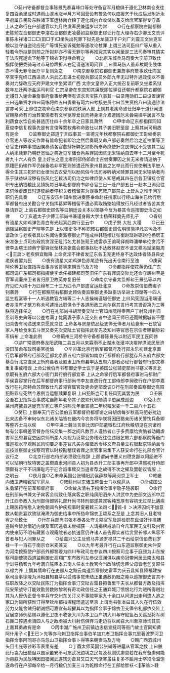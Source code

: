 <!-- { "loadSidebar": true } -->
　　○蓟州守备都督佥事陈景先奏喜峰口等处守备官军月粮俱于遵化卫林南仓支往复四百余里或时遇雨山溪水涨半月方可回营设有警急何以应援乞于秋成后发附近永平府属县民及东胜诸卫军运林南仓粮于遵化城内仓收储以备支给庶官军得专守备  上从之命行在户部遣官以九月终发军民兼运岁以为常
　　○行在都察院左副都御史陈勉左佥都御史李浚右佥都御史凌晏如监察御史缪让行在大理寺右少卿王文贵评事陈永祥诸□口□(田□于)□坐失出死罪下狱先是龙骧卫千户刘广刘震王文坐克军粮以监守自盗论应死广等惧死妄诉冤勉等遂改论杖罪  上谓三法司臣曰广等从重入轻若今所拟是则前之所拟非亦不得无罪尔等再推究其实以闻至是三法司奏审其情实于法应死遂命下勉等于锦衣卫狱寻命宥之
　　○北京东城兵马司奏大宁前卫致仕指挥使把秃骑马过市马惊蹄折人右足请送法司问罪  上曰乘马伤人虽非故既伤肢体亦不得无罪令医疗平复则免之
　　○南京都察院右都御史兼詹事府詹事致仕向宝卒宝字克终江西进贤人洪武乙丑进士初授兵部试员外郎九年无过特升通政使以不善奏对力辞改应天府尹建文中坐累谪广西  太宗文皇帝入正大统召复前职又坐累系狱数年左迁两浙盐运司判官  仁宗皇帝在东宫知其廉既即位驿召还朝升都察院右都御史翊日入谢命兼詹事府詹事给两俸有诏求言宝陈八事其一曰录用勋旧二曰设置谏官三曰选举贤才四曰简练将帅五曰贵重有司六曰考核吏员七曰监生资格八曰流通钞法言亦可采  上即位之初命莅南京都察院秩满入觐  上悯其老疾命致仕归卒于道讣闻遣官赐祭命有司治葬宝儒者有文学宽厚爱民而持身清介累遭困厄未尝易操平居言不及利蔬食水饮自处甚适历仕四十余年卒之日家具萧然
　　○甲申命辽东都指挥同知夏俊李信复视事先是有言俊等罢软弗称命致仕以其子袭旧职至是  上察其尚可用故有是命
　　○监察御史郑道宁言四事其一宣德元年秋都察院右都御史王彰尝奏京仓官吏人等收支作弊有旨命犯者即治之然后奏既又命户部必奏然后治之近神策等卫仓官吏作弊事觉因俟奏请各官愈肆奸弊乞如彰所奉命庶使奸贪畏惮民不受害其二囚人纳米赎罪乃朝廷宽恤之典近见军储仓拘系罪囚因贫无米输纳自去年十二月至今死者九十六人有负  皇上好生之意比者刑部侍郎俞士吉尝奏罪囚之贫无米者请追纳于原籍匠仍输作军仍操备若非军匠则皆遣还所隶州县追之乞举此而行庶使刑法平恕人得全生其三犯奸妇女律当去衣受刑以励风俗今法司亦听纳米赎罪其间无米输纳者拘系于狱益纵淫秽有伤风化乞敕法司仍治之如律庶使人知惩戒其四在京各卫镇抚仓官职专出纳钱粮比见镇抚每日早赴都督府书卯仓官三日一赴户部五日一赴本卫谒见往来伺候虚废日时遂使纳者停积关者稽留实为误事乞敕户部禁止  上皆从之惟干问军职仍先具奏
　　○辽东安乐州知州侯进奏臣奉命赴任携家以行经山海关已给行后军都督府出关勘合守关指挥葛昇等稽留不遣必索取贿赂始得放行凡经过者皆苦其贪暴请罪之  上谕右都御史顾佐等曰朝廷设关本以御暴今反为暴其令巡按御史治之如律
　　○丁亥遣太子少傅工部尚书兼谨身殿大学士杨荣释奠先师孔子
　　○昏刻有流星大如鸡弹色青白有光起箕西南行至云中
　　○戊子祭  大社  大稷
　　○己丑谪降监察御史严暟等先是  上以御史多不称职敕右都御史顾佐明慎简择凡贪污及不谙政体与老疾者具以名闻佐奏监察御史严暟成林韩瑄缪让张衡赵琰赵砺赵伦杨居正宋准张士贞司务叚凯贪淫无耻污名尤甚张观王成雷恭王谕司铎胡晔潘举牟伦贪污不律李孟瑄王颐蔡宁晏铎张莹林真张嘉会都事赵玭不达政体赵安不谙文移冯斌梁毅周＜王扁＞老疾俱宜黜降  上命贪淫不律者发辽东各卫充吏终身不达政体者降县典史老疾者罢为民
　　○夜有流星大如鸡弹色赤尾迹有光出天仓南行至浊
　　○庚寅阿伦等卫女直指挥佥事亦省哥等来朝贡马及方物
　　○命都指挥使花英仍任广东都司调广东都司都指挥使李龙任福建都司英旧任广东有罪调交阯比还命守廉州至是官军调廉州卫者皆归原卫故英亦复旧任
　　○命南京守备太监郑和王景弘等以内府见贮大绢十万匹绵布二十三万匹令户部遣官运赴北京
　　○命故崇信伯费瓛子钊袭爵
　　○行在都察院右都御史顾佐奏监察御史多缺臣访举进士邓棨等十四人监生程富等十一人听选教官方端等二十人志操端谨堪任御史  上曰风宪固当用端谨者亦湏有才猷方称未可遽授此职俱令于各道历政三月尔察其言行考其贤否第为三等朕将选择任之
　　○行在礼部尚书胡濙奏交阯土官知州阮得轝百户丁射及州判县丞训导吏典等以公差考满丁忧同妻子家人还交阯者中途闻王师已还而贼据城皆不愿归具告有司递送来京愿就京住  上命各与房屋依品级支俸无俸者月给食米一石故官家人月给食米五斗濙又奏先次交阯土官指挥武孝先及知州等官愿在京住者赐银钞彩币绢布  上命准此例
　　○修蓟州三河桥令守备都督陈景先以附近军民工匠同修
　　○湖广常德府奏龙阳武陵二县五月以来霖雨不止湖水涨漫冲决堤岸漂流民居渰没田苗命布政司委官抚恤
　　○辛卯革北京行后军都督府及行部永乐初建北京置行后军都督府行部及迁都北京置五府六部皆如南京行都督府行部犹存凡五府六部文移合行北京直隶卫所府县者及直隶卫所府县申达五府六部者必经行都督府行部文移重复事或稽误  上命公侯伯尚书都御史学士议于是英国公张辅吏部尚书蹇义等言北京既有五府六部大小衙门其行府行部宜革  上从之命掌行后军都督府事驸马都尉广平侯袁容掌行在后军都督府事行部尚书李友直改行在工部侍郎李昶改行在户部李嘉改行在礼部特命苏瓒致仕凡首领官属官及吏命吏部改调○行在刑部奏监察御史高昭犯赃罪应死然今恩例当运甎赎罪复职  上曰犯赃岂可复任风宪其罢为民
　　○壬辰金吾右卫指挥佥事脱宅自陈年老命其子脱欢代职随清平伯吴成巡边
　　○免山东莱州府掖县逃徙充军死亡等户洪熙元年至宣德二年税粮米麦一千二百八十五石
　　○癸巳  上御奉天门召公侯伯五军都督府都督谕之曰胡虏每岁秋高马肥必扰边比来边备不审何似东北诸关隘皆在畿内今农务将毕朕将因田猎亲历诸关警饬兵备卿等整齐士马以俟
　　○甲午进士魏淡言臣比因户部遣徵松江府秋粮切见在京诸司每有公事輙差官督办纷纭交集一郡之间凡数百人谨恪者止于多费廪给贪酷者动輙虐害军民府县官吏因京师所差人众视为泛常公务稽迟往往违限乞敕六部都察院等衙门惟巡视水旱观察民风切要之事差官凡买办催徵悉令移文府县量立程限赴京输纳且令巡按监察御史按察司官以时校勘稽误者罪之庶官事易集下人获安命行在礼部会官计议行之
　　○北京行部右侍郎苏瓒致仕陛辞  上顾谓尚书蹇义曰瓒贪鄙以阿謟进不可以玷朝行故特罢之盖瓒直隶河间县人初为县丞升工部主事再升郎中洪熙初升侍郎瓒颇有才干不识廉耻巧于迎合謟事黩交当道者荐之故得不次之擢及罢朝议皆服  上之明云
　　○夜月食○乙未命英国公张辅阳武侯薛禄等简阅京卫军士
　　○敕畿内诸卫选精锐官军扈从
　　○敕蓟州以东诸卫整备士马以俟扈从
　　○命成国公朱勇掌行在前军都督府事
　　○命故永清右卫指挥佥事李敬子瑄袭职
　　○命行在刑部尚书兼太子宾客金纯致仕落宾客之职纯凤阳泗州人洪武中为吏部文选郎中后升江西参政入为刑部侍郎转礼部升尚书转刑部遂兼宾客纯宽厚有容初无过举比遘疾  上赐医药稍愈入谢免朝谒令护疾视事时夏暑敕三法司＜锍-釒＞决滞囚纯不加意数从朝贵宴饮致狱淹滞为御史给事中所劾命锦衣卫颂系之至是  上念其旧人且老特宥之命致仕
　　○行在兵部尚书张本奏各处守关隘官军及巡检职在盘诘奸诈擒捕盗贼今皆怠惰近内使及军囚逃者未尝捕获一人请揭榜戒谕自今凡军民无文引及内官内使来历不明有藏匿寺观庵院者必执送官仍许诸人首告得实者给赏里长邻人纵容不首者与犯人同罪从之
　　○给嘉兴公主及驸马井源岁禄共二千石给崇信伯费钊岁禄一千一百石于南京仓米麦兼支
　　○以九年考最升行在山东道监察御史朱仲安为河南按察使户部员外郎黎璇为四川布政司左参议四川按察司佥事于庭颐为山东按察司副使狭西道监察御史高翔广东布政司左参议汪渊俱以疾命冠带闲居云南太和县学训导杨智九年考满自陈臣本云南人任本土教官今当改除切念臣父母皆老乞复原任以禄为养  上悯其情命行在吏部从之黜云南道监察御史霍莘为庆云县知县降福建按察司佥事徐隆为沐阳县知县莘以受赂事觉未结正虽遇赦仍黜之隆以巡按御史言其不任职故降之以交阯民陈汀为指挥佥事汀交阯古雷县把鲁里千夫长从都督方政及指挥阮安荣战守汀能效勤劳数败黎利有奇功政信任之王通弃城汀愤恨北行为贼所得贼壮其为人授伪正督令率兵守交州东关汀义不事贼挈家九十余口从间道出走利遣人追之家口为贼所获惟汀得至钦州都指挥程玚遣送至京  上谓尚书张本曰其人久在行伍效劳力又能舍贼归朝诚悃可嘉宜有超擢其以为指挥佥事于锦衣卫支俸令礼部依交阯土官居京师例给赐以遵化卫夜不收张大川为本卫百户初大川与守鲇鱼石关巡至将军树石匣口猝遇虏骑四人与之敌虏被大川射伤俱弃马走边将以闻召大川至京师询其实  上嘉其勇故有是命
　　○丙申湖广施州卫前镇边忠信宣抚司等衙门故土官同知黄阿什用子＜王已＞先等亦马剌卫指挥佥事伯羊加兀者卫指挥佥事兀里著波罗河卫指挥佥事阿同哥亦马忽山卫指挥佥事卜得等来朝贡马及方物
　　○赐广西泗城州头目韦庇等钞彩币表里有差
　　○丁酉太师英国公张辅等进扈从官军之数  上曰朕此行岂为田猎但以国家虽安不可忘武况边境之民每及秋则忧虏患若在我有备虏何能为患朕为民故特因田猎阅武遂饬边备耳又曰天气渐寒虽往复多不踰月士卒须令温饱遂命行在户部每卒给一月行粮仍加麦三斗为乾糇命行在工部给胖袄＜革翁＞鞋
